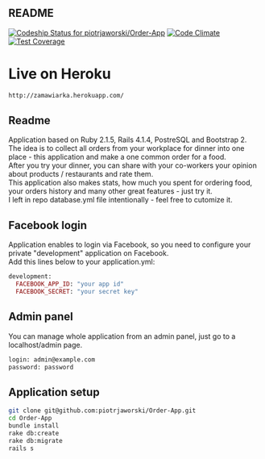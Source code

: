 ## README
[ ![Codeship Status for piotrjaworski/Order-App](https://codeship.com/projects/b97953b0-16af-0132-1b16-5e9521f3a2db/status)](https://codeship.com/projects/33934)
[![Code Climate](https://codeclimate.com/github/piotrjaworski/Order-App/badges/gpa.svg)](https://codeclimate.com/github/piotrjaworski/Order-App)
[![Test Coverage](https://codeclimate.com/github/piotrjaworski/Order-App/badges/coverage.svg)](https://codeclimate.com/github/piotrjaworski/Order-App)
# Live on Heroku
```bash
http://zamawiarka.herokuapp.com/
```
## Readme
Application based on Ruby 2.1.5, Rails 4.1.4, PostreSQL and Bootstrap 2. <br>
The idea is to collect all orders from your workplace for dinner into one place - this application and make a one common order for a food. <br>
After you try your dinner, you can share with your co-workers your opinion about products / restaurants and rate them. <br>
This application also makes stats, how much you spent for ordering food, your orders history and many other great features - just try it. <br>
I left in repo database.yml file intentionally - feel free to cutomize it.
## Facebook login
Application enables to login via Facebook, so you need to configure your private "development" application on Facebook.<br>
Add this lines below to your application.yml:<br>
```ruby
development:
  FACEBOOK_APP_ID: "your app id"
  FACEBOOK_SECRET: "your secret key"
```
## Admin panel
You can manage whole application from an admin panel, just go to a localhost/admin page.
```bash
login: admin@example.com
password: password
```
## Application setup
```bash
git clone git@github.com:piotrjaworski/Order-App.git
cd Order-App
bundle install
rake db:create
rake db:migrate
rails s
```
